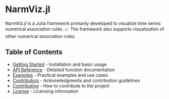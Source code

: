 # NarmViz.jl

NarmViz.jl is a Julia framework primarily developed to visualize time series numerical association rules.
📈 The framework also supports visualization of other numerical association rules.

## Table of Contents

* [Getting Started](getting_started.md) - Installation and basic usage
* [API Reference](api.md) - Detailed function documentation
* [Examples](examples.md) - Practical examples and use cases
* [Contributors](contributors.md) - Acknowledgments and contribution guidelines
* [Contributing](contributing.md) - How to contribute to the project
* [License](license.md) - Licensing information
